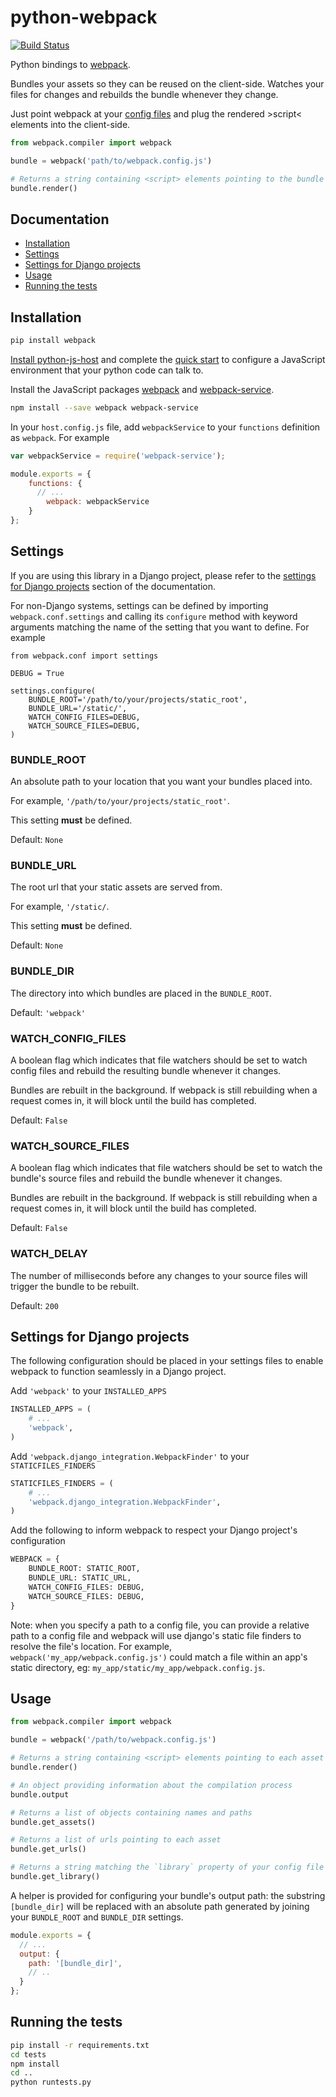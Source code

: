 python-webpack
==============

[![Build Status](https://travis-ci.org/markfinger/python-webpack.svg?branch=master)](https://travis-ci.org/markfinger/python-webpack)

Python bindings to [webpack](https://webpack.github.io). 

Bundles your assets so they can be reused on the client-side. Watches your files for changes and rebuilds the
bundle whenever they change.

Just point webpack at your [config files](https://webpack.github.io/docs/configuration.html) and plug
the rendered &gt;script&lt; elements into the client-side.

```python
from webpack.compiler import webpack

bundle = webpack('path/to/webpack.config.js')

# Returns a string containing <script> elements pointing to the bundle
bundle.render()
```


Documentation
-------------

- [Installation](#installation)
- [Settings](#settings)
- [Settings for Django projects](#settings-for-django-projects)
- [Usage](#usage)
- [Running the tests](#running-the-tests)


Installation
------------

```bash
pip install webpack
```

[Install python-js-host](https://github.com/markfinger/python-js-host/#installation) and complete 
the [quick start](https://github.com/markfinger/python-js-host/#quick-start) to configure a JavaScript
environment that your python code can talk to.

Install the JavaScript packages [webpack](https://webpack.github.io) and 
[webpack-service](https://github.com/markfinger/webpack-service).

```bash
npm install --save webpack webpack-service
```

In your `host.config.js` file, add `webpackService` to your `functions` definition as `webpack`. For example

```javascript
var webpackService = require('webpack-service');

module.exports = {
	functions: {
	  // ...
		webpack: webpackService
	}
};
```


Settings
--------

If you are using this library in a Django project, please refer to the 
[settings for Django projects](#settings-for-django-projects) section of the documentation.

For non-Django systems, settings can be defined by importing `webpack.conf.settings` and calling 
its `configure` method with keyword arguments matching the name of the setting that you want to 
define. For example

```
from webpack.conf import settings

DEBUG = True

settings.configure(
    BUNDLE_ROOT='/path/to/your/projects/static_root',
    BUNDLE_URL='/static/',
    WATCH_CONFIG_FILES=DEBUG,
    WATCH_SOURCE_FILES=DEBUG,
)
```


### BUNDLE_ROOT

An absolute path to your location that you want your bundles placed into.

For example, `'/path/to/your/projects/static_root'`.

This setting **must** be defined.

Default: `None`


### BUNDLE_URL

The root url that your static assets are served from.

For example, `'/static/`.

This setting **must** be defined.

Default: `None`


### BUNDLE_DIR

The directory into which bundles are placed in the `BUNDLE_ROOT`.

Default: `'webpack'`


### WATCH_CONFIG_FILES

A boolean flag which indicates that file watchers should be set to watch config files and 
rebuild the resulting bundle whenever it changes.

Bundles are rebuilt in the background. If webpack is still rebuilding when a request comes in, it will 
block until the build has completed.

Default: `False`


### WATCH_SOURCE_FILES

A boolean flag which indicates that file watchers should be set to watch the bundle's
source files and rebuild the bundle whenever it changes.

Bundles are rebuilt in the background. If webpack is still rebuilding when a request comes in, it will 
block until the build has completed.

Default: `False`


### WATCH_DELAY

The number of milliseconds before any changes to your source files will trigger the bundle
to be rebuilt.

Default: `200`


Settings for Django projects
----------------------------

The following configuration should be placed in your settings files to enable webpack to function 
seamlessly in a Django project.

Add `'webpack'` to your `INSTALLED_APPS`

```python
INSTALLED_APPS = (
    # ...
    'webpack',
)
```

Add `'webpack.django_integration.WebpackFinder'` to your `STATICFILES_FINDERS`

```python
STATICFILES_FINDERS = (
    # ...
    'webpack.django_integration.WebpackFinder',
)
```

Add the following to inform webpack to respect your Django project's configuration

```python
WEBPACK = {
    BUNDLE_ROOT: STATIC_ROOT,
    BUNDLE_URL: STATIC_URL,
    WATCH_CONFIG_FILES: DEBUG,
    WATCH_SOURCE_FILES: DEBUG,
}
```

Note: when you specify a path to a config file, you can provide a relative path to a config file 
and webpack will use django's static file finders to resolve the file's location. For example, 
`webpack('my_app/webpack.config.js')` could match a file within an app's static directory, 
eg: `my_app/static/my_app/webpack.config.js`.


Usage
-----

```python
from webpack.compiler import webpack

bundle = webpack('/path/to/webpack.config.js')

# Returns a string containing <script> elements pointing to each asset
bundle.render()

# An object providing information about the compilation process
bundle.output

# Returns a list of objects containing names and paths
bundle.get_assets()

# Returns a list of urls pointing to each asset
bundle.get_urls()

# Returns a string matching the `library` property of your config file
bundle.get_library()
```

A helper is provided for configuring your bundle's output path: the substring `[bundle_dir]` 
will be replaced with an absolute path generated by joining your `BUNDLE_ROOT` and `BUNDLE_DIR`
settings.

```javascript
module.exports = {
  // ...
  output: {
    path: '[bundle_dir]',
    // ..
  }
};
```


Running the tests
-----------------

```bash
pip install -r requirements.txt
cd tests
npm install
cd ..
python runtests.py
```
